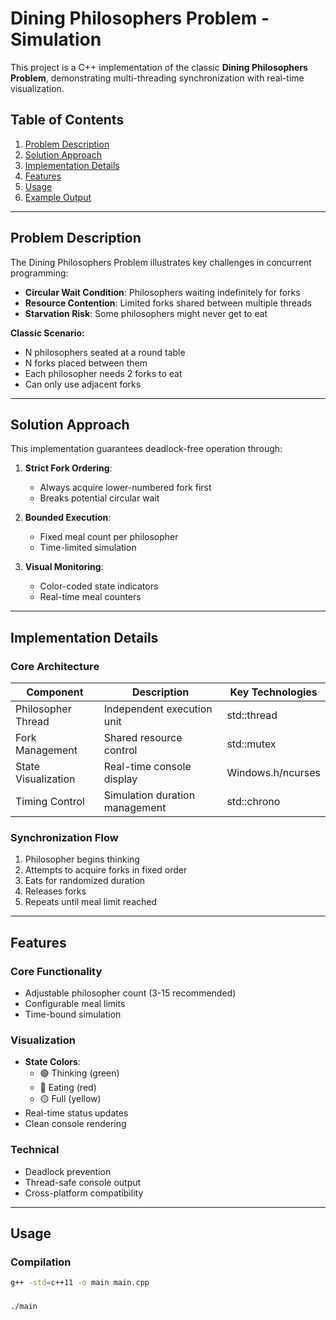 # Dining Philosophers Problem - Simulation

This project is a C++ implementation of the classic **Dining Philosophers Problem**, demonstrating multi-threading synchronization with real-time visualization.

## Table of Contents
1. [Problem Description](#problem-description)
2. [Solution Approach](#solution-approach)
3. [Implementation Details](#implementation-details)
4. [Features](#features)
5. [Usage](#usage)
6. [Example Output](#example-output)

---

## Problem Description

The Dining Philosophers Problem illustrates key challenges in concurrent programming:

- **Circular Wait Condition**: Philosophers waiting indefinitely for forks
- **Resource Contention**: Limited forks shared between multiple threads
- **Starvation Risk**: Some philosophers might never get to eat

**Classic Scenario:**
- N philosophers seated at a round table
- N forks placed between them
- Each philosopher needs 2 forks to eat
- Can only use adjacent forks

---

## Solution Approach

This implementation guarantees deadlock-free operation through:

1. **Strict Fork Ordering**:
    - Always acquire lower-numbered fork first
    - Breaks potential circular wait

2. **Bounded Execution**:
    - Fixed meal count per philosopher
    - Time-limited simulation

3. **Visual Monitoring**:
    - Color-coded state indicators
    - Real-time meal counters

---

## Implementation Details

### Core Architecture

| Component          | Description                          | Key Technologies        |
|--------------------|--------------------------------------|-------------------------|
| Philosopher Thread | Independent execution unit           | std::thread             |
| Fork Management    | Shared resource control              | std::mutex              |
| State Visualization| Real-time console display            | Windows.h/ncurses       |
| Timing Control     | Simulation duration management       | std::chrono             |

### Synchronization Flow
1. Philosopher begins thinking
2. Attempts to acquire forks in fixed order
3. Eats for randomized duration
4. Releases forks
5. Repeats until meal limit reached

---

## Features

### Core Functionality
- Adjustable philosopher count (3-15 recommended)
- Configurable meal limits
- Time-bound simulation

### Visualization
- **State Colors**:
    - 🟢 Thinking (green)
    - 🔴 Eating (red)
    - 🟡 Full (yellow)
- Real-time status updates
- Clean console rendering

### Technical
- Deadlock prevention
- Thread-safe console output
- Cross-platform compatibility

---

## Usage

### Compilation
```bash
g++ -std=c++11 -o main main.cpp
```

### 
```Start
./main
```
